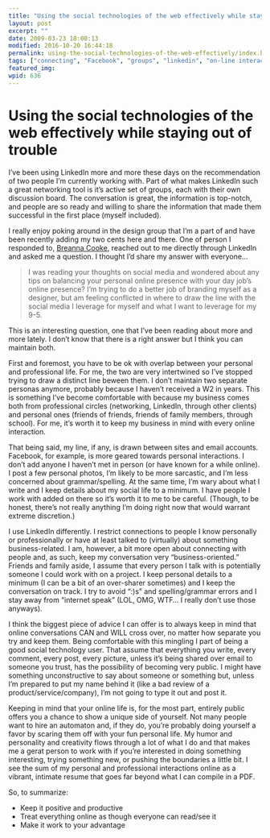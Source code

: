 ```yaml
---
title: "Using the social technologies of the web effectively while staying out of trouble"
layout: post
excerpt: ""
date: 2009-03-23 18:00:13
modified: 2016-10-20 16:44:18
permalink: using-the-social-technologies-of-the-web-effectively/index.html
tags: ["connecting", "Facebook", "groups", "linkedin", "on-line interactions", "public domain", "social media", "twitter", "Social Media"]
featured_img: 
wpid: 636
---
```


# Using the social technologies of the web effectively while staying out of trouble

I’ve been using LinkedIn more and more these days on the recommendation of two people I’m currently working with. Part of what makes LinkedIn such a great networking tool is it’s active set of groups, each with their own discussion board. The conversation is great, the information is top-notch, and people are so ready and willing to share the information that made them successful in the first place (myself included).

I really enjoy poking around in the design group that I’m a part of and have been recently adding my two cents here and there. One of person I responded to, [Breanna Cooke](http://www.breannacooke.com/), reached out to me directly through LinkedIn and asked me a question. I thought I’d share my answer with everyone…

> I was reading your thoughts on social media and wondered about any tips on balancing your personal online presence with your day job’s online presence? I’m trying to do a better job of branding myself as a designer, but am feeling conflicted in where to draw the line with the social media I leverage for myself and what I want to leverage for my 9-5.

This is an interesting question, one that I’ve been reading about more and more lately. I don’t know that there is a right answer but I think you can maintain both.

First and foremost, you have to be ok with overlap between your personal and professional life. For me, the two are very intertwined so I’ve stopped trying to draw a distinct line beween them. I don’t maintain two separate personas anymore, probably because I haven’t received a W2 in years. This is something I’ve become comfortable with because my business comes both from professional circles (networking, LinkedIn, through other clients) and personal ones (friends of friends, friends of family members, through school). For me, it’s worth it to keep my business in mind with every online interaction.

That being said, my line, if any, is drawn between sites and email accounts. Facebook, for example, is more geared towards personal interactions. I don’t add anyone I haven’t met in person (or have known for a while online). I post a few personal photos, I’m likely to be more sarcastic, and I’m less concerned about grammar/spelling. At the same time, I’m wary about what I write and I keep details about my social life to a minimum. I have people I work with added on there so it’s worth it to me to be careful. (Though, to be honest, there’s not really anything I’m doing right now that would warrant extreme discretion.)

I use LinkedIn differently. I restrict connections to people I know personally or professionally or have at least talked to (virtually) about something business-related. I am, however, a bit more open about connecting with people and, as such, keep my conversation very “business-oriented.” Friends and family aside, I assume that every person I talk with is potentially someone I could work with on a project. I keep personal details to a minimum (I can be a bit of an over-sharer sometimes) and I keep the conversation on track. I try to avoid “:)s” and spelling/grammar errors and I stay away from “internet speak” (LOL, OMG, WTF… I really don’t use those anyways).

I think the biggest piece of advice I can offer is to always keep in mind that online conversations CAN and WILL cross over, no matter how separate you try and keep them. Being comfortable with this mingling I part of being a good social technology user. That assume that everything you write, every comment, every post, every picture, unless it’s being shared over email to someone you trust, has the possibility of becoming very public. I might have something unconstructive to say about someone or something but, unless I’m prepared to put my name behind it (like a bad review of a product/service/company), I’m not going to type it out and post it.

Keeping in mind that your online life is, for the most part, entirely public offers you a chance to show a unique side of yourself. Not many people want to hire an automaton and, if they do, you’re probably doing yourself a favor by scaring them off with your fun personal life. My humor and personality and creativity flows through a lot of what I do and that makes me a gerat person to work with if you’re interested in doing something interesting, trying something new, or pushing the boundaries a little bit. I see the sum of my personal and professional interactions online as a vibrant, intimate resume that goes far beyond what I can compile in a PDF.

So, to summarize:

- Keep it positive and productive
- Treat everything online as though everyone can read/see it
- Make it work to your advantage